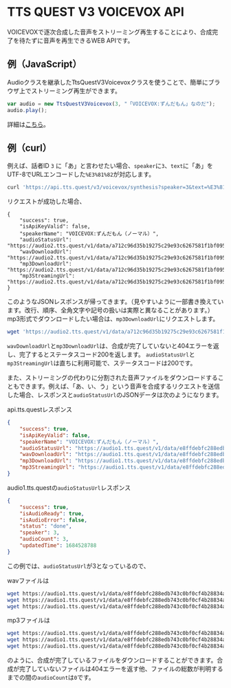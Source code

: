 # TTS QUEST V3 VOICEVOX API

VOICEVOXで逐次合成した音声をストリーミング再生することにより、合成完了を待たずに音声を再生できるWEB APIです。

## 例（JavaScript）
Audioクラスを継承したTtsQuestV3Voicevoxクラスを使うことで、簡単にブラウザ上でストリーミング再生ができます。
```javascript
var audio = new TtsQuestV3Voicevox(3, "「VOICEVOX:ずんだもん」なのだ");
audio.play();
```
詳細は[こちら](./ja-TtsQuestV3Voicevox.md)。

## 例（curl）
例えば、話者ID `3` に「あ」と言わせたい場合、`speaker`に`3`、`text`に「あ」をUTF-8でURLエンコードした`%E3%81%82`が対応します。
```bash
curl 'https://api.tts.quest/v3/voicevox/synthesis?speaker=3&text=%E3%81%82'
```
リクエストが成功した場合、
```
{
	"success": true,
	"isApiKeyValid": false,
	"speakerName": "VOICEVOX:ずんだもん（ノーマル）",
	"audioStatusUrl": "https://audio2.tts.quest/v1/data/a712c96d35b19275c29e93c6267581f1bf0950072e242470d098b44770bdfad2/status.json",
	"wavDownloadUrl": "https://audio2.tts.quest/v1/data/a712c96d35b19275c29e93c6267581f1bf0950072e242470d098b44770bdfad2/audio.wav",
	"mp3DownloadUrl": "https://audio2.tts.quest/v1/data/a712c96d35b19275c29e93c6267581f1bf0950072e242470d098b44770bdfad2/audio.mp3",
	"mp3StreamingUrl": "https://audio2.tts.quest/v1/data/a712c96d35b19275c29e93c6267581f1bf0950072e242470d098b44770bdfad2/audio.mp3s"
}
```
このようなJSONレスポンスが帰ってきます。（見やすいように一部書き換えています。改行、順序、全角文字や記号の扱いは実際と異なることがあります。）
mp3形式でダウンロードしたい場合は、`mp3DownloadUrl`にリクエストします。
```bash
wget 'https://audio2.tts.quest/v1/data/a712c96d35b19275c29e93c6267581f1bf0950072e242470d098b44770bdfad2/audio.mp3'
```
`wavDownloadUrl`と`mp3DownloadUrl`は、合成が完了していないと404エラーを返し、完了するとステータスコード200を返します。
`audioStatusUrl`と`mp3StreamingUrl`は直ちに利用可能で、ステータスコードは200です。

また、ストリーミングの代わりに分割された音声ファイルをダウンロードすることもできます。例えば、「あ、い、う」という音声を合成するリクエストを送信した場合、レスポンスと`audioStatusUrl`のJSONデータは次のようになります。

api.tts.questレスポンス
```json
{
	"success": true,
	"isApiKeyValid": false,
	"speakerName": "VOICEVOX:ずんだもん（ノーマル）",
	"audioStatusUrl": "https://audio1.tts.quest/v1/data/e8ffdebfc288edb743c0bf0cf4b28834a53b26a78eeeca3586c857825ab0ae7a/status.json",
	"wavDownloadUrl": "https://audio1.tts.quest/v1/data/e8ffdebfc288edb743c0bf0cf4b28834a53b26a78eeeca3586c857825ab0ae7a/audio.wav",
	"mp3DownloadUrl": "https://audio1.tts.quest/v1/data/e8ffdebfc288edb743c0bf0cf4b28834a53b26a78eeeca3586c857825ab0ae7a/audio.mp3",
	"mp3StreamingUrl": "https://audio1.tts.quest/v1/data/e8ffdebfc288edb743c0bf0cf4b28834a53b26a78eeeca3586c857825ab0ae7a/audio.mp3s"
}
```

audio1.tts.questの`audioStatusUrl`レスポンス
```json
{
	"success": true,
	"isAudioReady": true,
	"isAudioError": false,
	"status": "done",
	"speaker": 3,
	"audioCount": 3,
	"updatedTime": 1684528788
}
```
この例では、`audioStatusUrl`が3となっているので、

wavファイルは
```bash
wget https://audio1.tts.quest/v1/data/e8ffdebfc288edb743c0bf0cf4b28834a53b26a78eeeca3586c857825ab0ae7a/0.wav
wget https://audio1.tts.quest/v1/data/e8ffdebfc288edb743c0bf0cf4b28834a53b26a78eeeca3586c857825ab0ae7a/1.wav
wget https://audio1.tts.quest/v1/data/e8ffdebfc288edb743c0bf0cf4b28834a53b26a78eeeca3586c857825ab0ae7a/02.wav
```

mp3ファイルは
```bash
wget https://audio1.tts.quest/v1/data/e8ffdebfc288edb743c0bf0cf4b28834a53b26a78eeeca3586c857825ab0ae7a/0.mp3
wget https://audio1.tts.quest/v1/data/e8ffdebfc288edb743c0bf0cf4b28834a53b26a78eeeca3586c857825ab0ae7a/1.mp3
wget https://audio1.tts.quest/v1/data/e8ffdebfc288edb743c0bf0cf4b28834a53b26a78eeeca3586c857825ab0ae7a/02.mp3
```

のように、合成が完了しているファイルをダウンロードすることができます。合成が完了していないファイルは404エラーを返す他、ファイルの総数が判明するまでの間の`audioCount`は`0`です。
